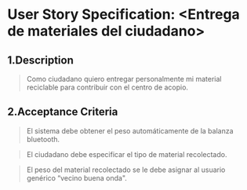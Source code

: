 # User Story Specification: <Entrega de materiales del ciudadano\>

## 1.Description

>Como ciudadano quiero entregar personalmente mi material reciclable para contribuir con el centro de acopio.

## 2.Acceptance Criteria

>El sistema debe obtener el peso automáticamente de la balanza bluetooth.

>El ciudadano debe especificar el tipo de material recolectado.

>El  peso del material recolectado se le debe asignar al usuario genérico “vecino buena onda".